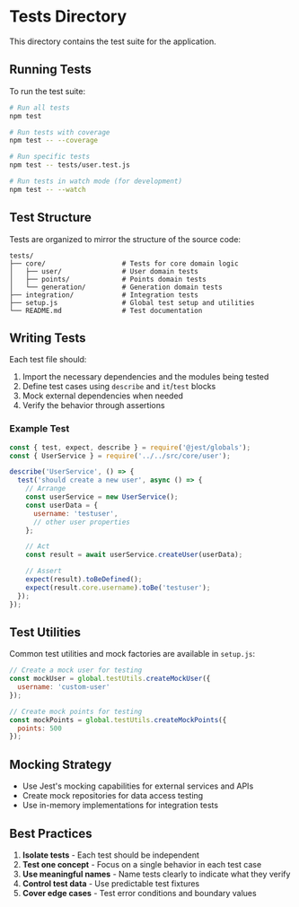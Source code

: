# Tests Directory

This directory contains the test suite for the application.

## Running Tests

To run the test suite:

```bash
# Run all tests
npm test

# Run tests with coverage
npm test -- --coverage

# Run specific tests
npm test -- tests/user.test.js

# Run tests in watch mode (for development)
npm test -- --watch
```

## Test Structure

Tests are organized to mirror the structure of the source code:

```
tests/
├── core/                   # Tests for core domain logic
│   ├── user/               # User domain tests
│   ├── points/             # Points domain tests
│   └── generation/         # Generation domain tests
├── integration/            # Integration tests
├── setup.js                # Global test setup and utilities
└── README.md               # Test documentation
```

## Writing Tests

Each test file should:

1. Import the necessary dependencies and the modules being tested
2. Define test cases using `describe` and `it`/`test` blocks
3. Mock external dependencies when needed
4. Verify the behavior through assertions

### Example Test

```javascript
const { test, expect, describe } = require('@jest/globals');
const { UserService } = require('../../src/core/user');

describe('UserService', () => {
  test('should create a new user', async () => {
    // Arrange
    const userService = new UserService();
    const userData = {
      username: 'testuser',
      // other user properties
    };

    // Act
    const result = await userService.createUser(userData);

    // Assert
    expect(result).toBeDefined();
    expect(result.core.username).toBe('testuser');
  });
});
```

## Test Utilities

Common test utilities and mock factories are available in `setup.js`:

```javascript
// Create a mock user for testing
const mockUser = global.testUtils.createMockUser({ 
  username: 'custom-user' 
});

// Create mock points for testing
const mockPoints = global.testUtils.createMockPoints({ 
  points: 500 
});
```

## Mocking Strategy

- Use Jest's mocking capabilities for external services and APIs
- Create mock repositories for data access testing
- Use in-memory implementations for integration tests

## Best Practices

1. **Isolate tests** - Each test should be independent
2. **Test one concept** - Focus on a single behavior in each test case
3. **Use meaningful names** - Name tests clearly to indicate what they verify
4. **Control test data** - Use predictable test fixtures
5. **Cover edge cases** - Test error conditions and boundary values 